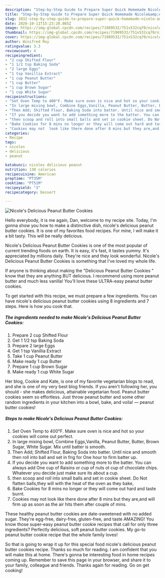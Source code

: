 ```yaml
---
description: "Step-by-Step Guide to Prepare Super Quick Homemade Nicole&amp;#39;s Delicious Peanut Butter Cookies"
title: "Step-by-Step Guide to Prepare Super Quick Homemade Nicole&amp;#39;s Delicious Peanut Butter Cookies"
slug: 1032-step-by-step-guide-to-prepare-super-quick-homemade-nicole-and-39-s-delicious-peanut-butter-cookies
date: 2020-10-11T15:23:20.865Z
image: https://img-global.cpcdn.com/recipes/71989532/751x532cq70/nicoles-delicious-peanut-butter-cookies-recipe-main-photo.jpg
thumbnail: https://img-global.cpcdn.com/recipes/71989532/751x532cq70/nicoles-delicious-peanut-butter-cookies-recipe-main-photo.jpg
cover: https://img-global.cpcdn.com/recipes/71989532/751x532cq70/nicoles-delicious-peanut-butter-cookies-recipe-main-photo.jpg
author: Winifred Roy
ratingvalue: 3.3
reviewcount: 4
recipeingredient:
- "2 cup Shifted Flour"
- "1 1/2 tsp Baking Soda"
- "2 large Eggs"
- "1 tsp Vanillia Extract"
- "1 cup Peanut Butter"
- "1 cup Butter"
- "1 cup Brown Sugar"
- "1 cup White Sugar"
recipeinstructions:
- "Set Oven Temp to 400°F. Make sure oven is nice and hot so your cookies will come out perfect."
- "In large mixing bowl, Combine Eggs,Vanilla, Peanut Butter, Butter, Brown Sugar, White Sugar. Mix until batter is smooth."
- "Then Add; Shifted Flour, Baking Soda into batter. Until nice and smooth then roll into ball and set in frig for One hour to firm batter up."
- "If you decide you want to add something more to the batter. You can always add One cup of Raisins or cup of nuts ot cup of chocolate chips. Whatever you decide just make sure its about a cup."
- "then scoop and roll into small balls and set in cookie sheet. Do Not flatten balls,they will with the heat of the oven as they bake,"
- "Bake Cookies for 8 mins no longer or they will come out hard and taste burnt."
- "Cookies may not  look like there done after 8 mins but they are,and will firm up as soon as the air hits them after couple of mins."
categories:
- Recipe
tags:
- nicoles
- delicious
- peanut

katakunci: nicoles delicious peanut 
nutrition: 130 calories
recipecuisine: American
preptime: "PT35M"
cooktime: "PT51M"
recipeyield: "3"
recipecategory: Dessert

---
```



![Nicole&#39;s Delicious Peanut Butter Cookies](https://img-global.cpcdn.com/recipes/71989532/751x532cq70/nicoles-delicious-peanut-butter-cookies-recipe-main-photo.jpg)

Hello everybody, it is me again, Dan, welcome to my recipe site. Today, I'm gonna show you how to make a distinctive dish, nicole&#39;s delicious peanut butter cookies. It is one of my favorites food recipes. For mine, I will make it a bit tasty. This will be really delicious.

Nicole&#39;s Delicious Peanut Butter Cookies is one of the most popular of current trending foods on earth. It is easy, it's fast, it tastes yummy. It's appreciated by millions daily. They're nice and they look wonderful. Nicole&#39;s Delicious Peanut Butter Cookies is something that I've loved my whole life.

If anyone is thinking about making the &#34;Delicious Peanut Butter Cookies &#34; know that they are anything BUT delicious. I recommend using more peanut butter and much less vanilla! You&#39;ll love these ULTRA-easy peanut butter cookies.


To get started with this recipe, we must prepare a few ingredients. You can have nicole&#39;s delicious peanut butter cookies using 8 ingredients and 7 steps. Here is how you cook that.

<!--inarticleads1-->

##### The ingredients needed to make Nicole&#39;s Delicious Peanut Butter Cookies:

1. Prepare 2 cup Shifted Flour
1. Get 1 1/2 tsp Baking Soda
1. Prepare 2 large Eggs
1. Get 1 tsp Vanillia Extract
1. Take 1 cup Peanut Butter
1. Make ready 1 cup Butter
1. Prepare 1 cup Brown Sugar
1. Make ready 1 cup White Sugar


Her blog, Cookie and Kate, is one of my favorite vegetarian blogs to read, and she is one of my very best blog friends. If you aren&#39;t following her, you should - she makes delicious, attainable vegetarian food. Peanut butter cookies seem so effortless. Just throw peanut butter and some other random ingredients in your kitchen into a bowl, bake, and voila! — peanut butter cookies! 

<!--inarticleads2-->

##### Steps to make Nicole&#39;s Delicious Peanut Butter Cookies:

1. Set Oven Temp to 400°F. Make sure oven is nice and hot so your cookies will come out perfect.
1. In large mixing bowl, Combine Eggs,Vanilla, Peanut Butter, Butter, Brown Sugar, White Sugar. Mix until batter is smooth.
1. Then Add; Shifted Flour, Baking Soda into batter. Until nice and smooth then roll into ball and set in frig for One hour to firm batter up.
1. If you decide you want to add something more to the batter. You can always add One cup of Raisins or cup of nuts ot cup of chocolate chips. Whatever you decide just make sure its about a cup.
1. then scoop and roll into small balls and set in cookie sheet. Do Not flatten balls,they will with the heat of the oven as they bake,
1. Bake Cookies for 8 mins no longer or they will come out hard and taste burnt.
1. Cookies may not  look like there done after 8 mins but they are,and will firm up as soon as the air hits them after couple of mins.


These healthy peanut butter cookies are date-sweetened with no added sugar. They&#39;re egg-free, dairy-free, gluten-free, and taste AMAZING! You know those super-easy peanut butter cookie recipes that call for only three ingredients? Perfectly delicious, soft peanut butter cookies. My go-to peanut butter cookie recipe that the whole family loves! 

So that is going to wrap it up for this special food nicole&#39;s delicious peanut butter cookies recipe. Thanks so much for reading. I am confident that you will make this at home. There's gonna be interesting food in home recipes coming up. Remember to save this page in your browser, and share it to your family, colleague and friends. Thanks again for reading. Go on get cooking!
